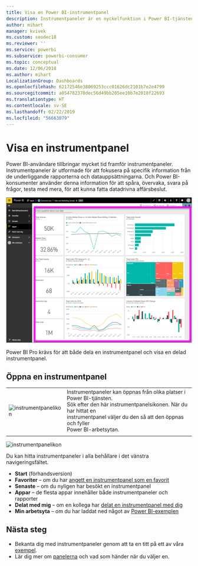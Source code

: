 ```yaml
---
title: Visa en Power BI-instrumentpanel
description: Instrumentpaneler är en nyckelfunktion i Power BI-tjänsten. Lär dig att öppna och visa en instrumentpanel.
author: mihart
manager: kvivek
ms.custom: seodec18
ms.reviewer: ''
ms.service: powerbi
ms.subservice: powerbi-consumer
ms.topic: conceptual
ms.date: 12/06/2018
ms.author: mihart
LocalizationGroup: Dashboards
ms.openlocfilehash: 62172546e38069253ccc01626dc2101b7e2e4799
ms.sourcegitcommit: a054782370dec56d49bb205ee10b7e2018f22693
ms.translationtype: HT
ms.contentlocale: sv-SE
ms.lasthandoff: 02/22/2019
ms.locfileid: "56663079"
---
```

# <a name="view-a-dashboard"></a>Visa en instrumentpanel
Power BI-användare tillbringar mycket tid framför instrumentpaneler. Instrumentpaneler är utformade för att fokusera på specifik information från de underliggande rapporterna och datauppsättningarna. Och Power BI-konsumenter använder denna information för att spåra, övervaka, svara på frågor, testa med mera, för att kunna fatta datadrivna affärsbeslut.

![instrumentpanel](media/end-user-dashboard-open/power-bi-new-dash.png)


Power BI Pro krävs för att både dela en instrumentpanel och visa en delad instrumentpanel.

## <a name="open-a-dashboard"></a>Öppna en instrumentpanel



|              |         |
|------------|--------------------------------|
|![instrumentpanelikon](media/end-user-dashboard-open/power-bi-dashboard-icon.png)      |Instrumentpaneler kan öppnas från olika platser i Power BI-tjänsten. <br> Sök efter den här instrumentpanelsikonen. När du har hittat en <br>instrumentpanel väljer du den så att den öppnas och fyller <br>Power BI-arbetsytan. |
|                    |          |

![instrumentpanelikon](media/end-user-dashboard-open/opendash.gif)


Du kan hitta instrumentpaneler i alla behållare i det vänstra navigeringsfältet. 
- **Start** (förhandsversion)
- **Favoriter** – om du har [angett en instrumentpanel som en favorit](end-user-favorite.md)
- **Senaste** – om du nyligen har besökt en instrumentpanel
- **Appar** – de flesta appar innehåller både instrumentpaneler och rapporter
- **Delat med mig** – om en kollega har [delat en instrumentpanel med dig](end-user-shared-with-me.md)
- **Min arbetsyta** – om du har laddat ned något av [Power BI-exemplen](../sample-datasets.md)


## <a name="next-steps"></a>Nästa steg
* Bekanta dig med instrumentpaneler genom att ta en titt på ett av våra [exempel](../sample-tutorial-connect-to-the-samples.md).
* Lär dig mer om [panelerna](end-user-tiles.md) och vad som händer när du väljer en.